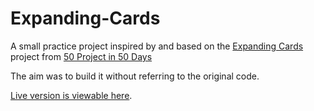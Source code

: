 # Expanding-Cards

A small practice project inspired by and based on the [Expanding Cards](https://50projects50days.com/projects/expanding-cards/) project from [50 Project in 50 Days](https://github.com/bradtraversy/50projects50days)

The aim was to build it without referring to the original code.

[Live version is viewable here](https://jwhodge.github.io/Expanding-Cards/).
